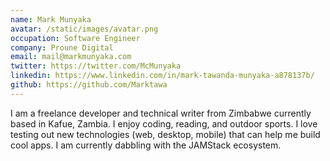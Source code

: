 ```yaml
---
name: Mark Munyaka
avatar: /static/images/avatar.png
occupation: Software Engineer
company: Proune Digital
email: mail@markmunyaka.com
twitter: https://twitter.com/McMunyaka
linkedin: https://www.linkedin.com/in/mark-tawanda-munyaka-a878137b/
github: https://github.com/Marktawa
---
```


I am a freelance developer and technical writer from Zimbabwe currently based in Kafue, Zambia. I enjoy coding, reading, and outdoor sports. I love testing out new technologies (web, desktop, mobile) that can help me build cool apps. I am currently dabbling with the JAMStack ecosystem.
